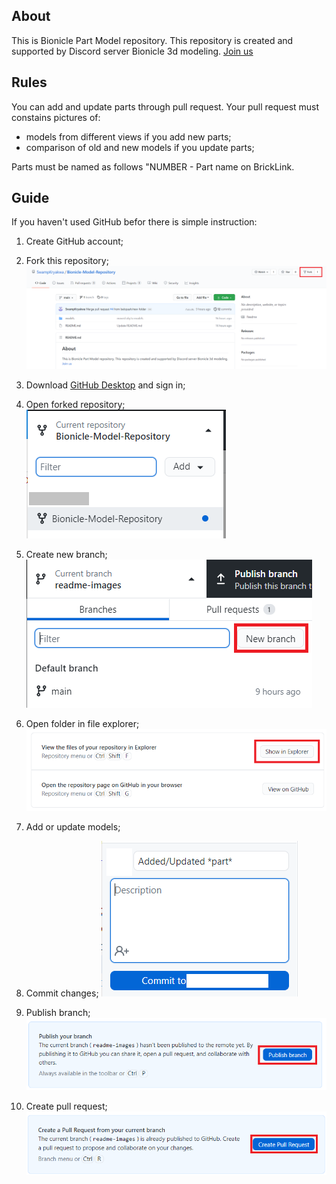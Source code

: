 ## About

This is Bionicle Part Model repository. This repository is created and supported by Discord server Bionicle 3d modeling.
[Join us](https://discord.gg/XS7yjdg "Join us")

## Rules

You can add and update parts through pull request. Your pull request must constains pictures of:
- models from different views if you add new parts;
- comparison of old and new models if you update parts;

Parts must be named as follows "NUMBER - Part name on BrickLink.

## Guide

If you haven't used GitHub befor there is simple instruction:

1. Create GitHub account;

2. Fork this repository;
![](readme/stepFork.png)

3. Download [GitHub Desktop](https://desktop.github.com/ "GitHub Desktop") and sign in;

4. Open forked repository;
![](readme/stepOpen.png)

5. Create new branch;
![](readme/stepNewBranch.png)

6. Open folder in file explorer;
![](readme/stepShowInExplorer.png)

7. Add or update models;

8. Commit changes;
![](readme/stepCommit.png)

9. Publish branch;
![](readme/stepPublish.png)

10. Create pull request;
![](readme/stepCreatePull.png)
